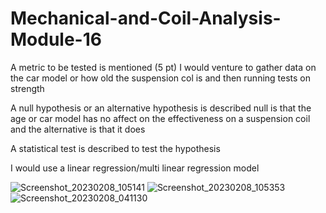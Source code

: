 # Mechanical-and-Coil-Analysis-Module-16


A metric to be tested is mentioned (5 pt)
I would venture to gather data on the car model or how old the suspension col is and then running tests on strength 

A null hypothesis or an alternative hypothesis is described 
null is that the age or car model has no affect on the effectiveness on a suspension coil and the alternative is that it does

A statistical test is described to test the hypothesis 

I would use a linear regression/multi linear regression model



![Screenshot_20230208_105141](https://user-images.githubusercontent.com/113560850/227400666-d90d7041-a20c-4e00-a734-55f18932be2e.png)
![Screenshot_20230208_105353](https://user-images.githubusercontent.com/113560850/227400669-67e70817-c07c-4faf-a9d0-1e122a2d32c6.png)
![Screenshot_20230208_041130](https://user-images.githubusercontent.com/113560850/227400694-35eeff89-7842-4f95-91c8-43b932a48eac.png)
